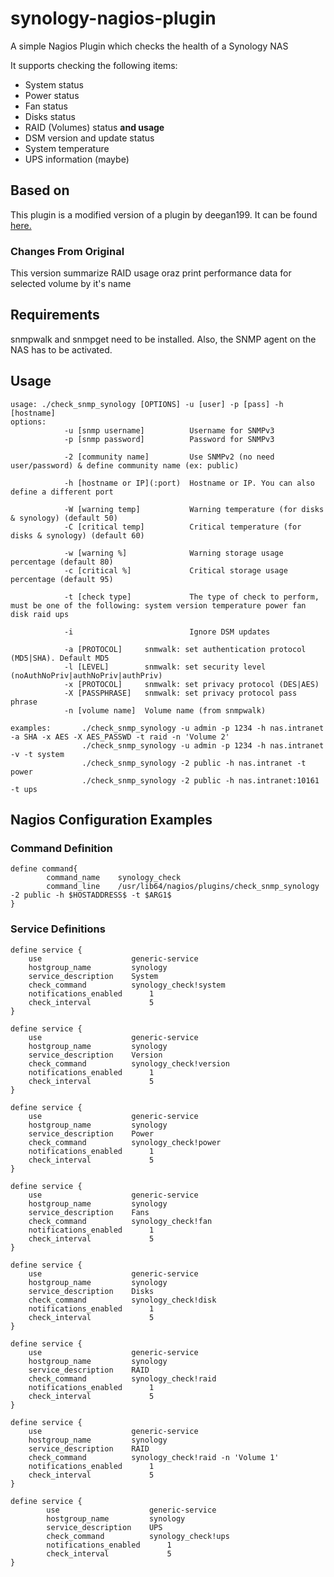 # synology-nagios-plugin
A simple Nagios Plugin which checks the health of a Synology NAS

It supports checking the following items:
* System status
* Power status
* Fan status
* Disks status
* RAID (Volumes) status **and usage**
* DSM version and update status
* System temperature
* UPS information (maybe)

## Based on
This plugin is a modified version of a plugin by deegan199. It can be found [here.](https://exchange.nagios.org/directory/Plugins/Network-and-Systems-Management/Others/Synology-status/details)

### Changes From Original
This version summarize RAID usage oraz print performance data for selected volume by it's name


## Requirements
snmpwalk and snmpget need to be installed. Also, the SNMP agent on the NAS has to be activated.

## Usage
```
usage: ./check_snmp_synology [OPTIONS] -u [user] -p [pass] -h [hostname]
options:
            -u [snmp username]          Username for SNMPv3
            -p [snmp password]          Password for SNMPv3

            -2 [community name]         Use SNMPv2 (no need user/password) & define community name (ex: public)

            -h [hostname or IP](:port)  Hostname or IP. You can also define a different port

            -W [warning temp]           Warning temperature (for disks & synology) (default 50)
            -C [critical temp]          Critical temperature (for disks & synology) (default 60)

            -w [warning %]              Warning storage usage percentage (default 80)
            -c [critical %]             Critical storage usage percentage (default 95)

            -t [check type]             The type of check to perform, must be one of the following: system version temperature power fan disk raid ups

            -i                          Ignore DSM updates

            -a [PROTOCOL]     snmwalk: set authentication protocol (MD5|SHA). Default MD5
            -l [LEVEL]        snmwalk: set security level (noAuthNoPriv|authNoPriv|authPriv)
            -x [PROTOCOL]     snmwalk: set privacy protocol (DES|AES)
            -X [PASSPHRASE]   snmwalk: set privacy protocol pass phrase
            -n [volume name]  Volume name (from snmpwalk)

examples:       ./check_snmp_synology -u admin -p 1234 -h nas.intranet -a SHA -x AES -X AES_PASSWD -t raid -n 'Volume 2'
                ./check_snmp_synology -u admin -p 1234 -h nas.intranet -v -t system
                ./check_snmp_synology -2 public -h nas.intranet -t power
                ./check_snmp_synology -2 public -h nas.intranet:10161 -t ups
```

## Nagios Configuration Examples
### Command Definition
```
define command{
        command_name    synology_check
        command_line    /usr/lib64/nagios/plugins/check_snmp_synology -2 public -h $HOSTADDRESS$ -t $ARG1$
}
```

### Service Definitions
```
define service {
	use	                   generic-service
	hostgroup_name		   synology
	service_description	   System
	check_command		   synology_check!system
	notifications_enabled      1
    check_interval             5
}

define service {
	use	                   generic-service
	hostgroup_name		   synology
	service_description	   Version
	check_command		   synology_check!version
	notifications_enabled      1
    check_interval             5
}

define service {
	use	                   generic-service
	hostgroup_name		   synology
	service_description	   Power
	check_command		   synology_check!power
	notifications_enabled      1
    check_interval             5
}

define service {
	use	                   generic-service
	hostgroup_name		   synology
	service_description	   Fans
	check_command		   synology_check!fan
	notifications_enabled      1
    check_interval             5
}

define service {
	use	                   generic-service
	hostgroup_name		   synology
	service_description	   Disks
	check_command		   synology_check!disk
	notifications_enabled      1
    check_interval             5
}

define service {
	use	                   generic-service
	hostgroup_name		   synology
	service_description	   RAID
	check_command		   synology_check!raid
	notifications_enabled      1
    check_interval             5
}

define service {
	use	                   generic-service
	hostgroup_name		   synology
	service_description	   RAID
	check_command		   synology_check!raid -n 'Volume 1'
	notifications_enabled      1
    check_interval             5
}

define service {
        use	                   generic-service
        hostgroup_name		   synology
        service_description	   UPS
        check_command		   synology_check!ups
        notifications_enabled      1
        check_interval             5
}
```
